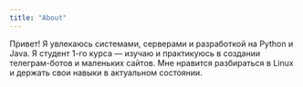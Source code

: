 ```yaml
---
title: "About"
---
```


Привет! Я увлекаюсь системами, серверами и разработкой на Python и Java. Я студент 1-го курса — изучаю и практикуюсь в создании телеграм-ботов и маленьких сайтов. Мне нравится разбираться в Linux и держать свои навыки в актуальном состоянии.
